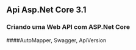 ## Api Asp.Net Core 3.1
### Criando uma Web API com ASP.Net Core
####AutoMapper, Swagger, ApiVersion
